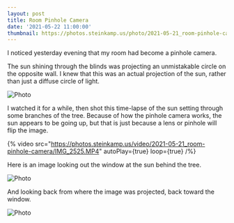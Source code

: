 ```yaml
---
layout: post
title: Room Pinhole Camera
date: '2021-05-22 11:00:00'
thumbnail: https://photos.steinkamp.us/photo/2021-05-21_room-pinhole-camera/IMG_2523.JPG?size=300x300&crop
---
```

I noticed yesterday evening that my room had become a pinhole camera.

The sun shining through the blinds was projecting an unmistakable circle on the opposite wall. I knew that this was an actual projection of the sun, rather than just a diffuse circle of light.

![Photo](https://photos.steinkamp.us/photo/2021-05-21_room-pinhole-camera/IMG_2523.JPG)

I watched it for a while, then shot this time-lapse of the sun setting through some branches of the tree. Because of how the pinhole camera works, the sun appears to be going up, but that is just because a lens or pinhole will flip the image.

{% video src="https://photos.steinkamp.us/video/2021-05-21_room-pinhole-camera/IMG_2525.MP4" autoPlay={true} loop={true} /%}

Here is an image looking out the window at the sun behind the tree.

![Photo](https://photos.steinkamp.us/photo/2021-05-21_room-pinhole-camera/IMG_2534.JPG)

And looking back from where the image was projected, back toward the window.

![Photo](https://photos.steinkamp.us/photo/2021-05-21_room-pinhole-camera/IMG_2513.JPG)

